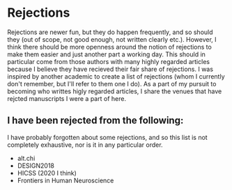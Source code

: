 # Rejections

Rejections are newer fun, but they do happen frequently, and so should they (out of scope, not good enough, not written clearly etc.). However, I think there should be more openness around the notion of rejections to make them easier and just another part a working day. This should in particular come from those authors with many highly regarded articles because I believe they have recieved their fair share of rejections. I was inspired by another academic to create a list of rejections (whom I currently don't remember, but I'll refer to them one I do). As a part of my pursuit to becoming who writtes higly regarded articles, I share the venues that have rejcted manuscripts I were a part of here.  

## I have been rejected from the following:
I have probably forgotten about some rejections, and so this list is not completely exhaustive, nor is it in any particular order.
- alt.chi
- DESIGN2018
- HICSS (2020 I think)
- Frontiers in Human Neuroscience
